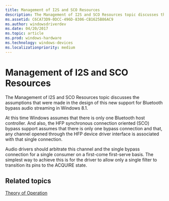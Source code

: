 ```yaml
---
title: Management of I2S and SCO Resources
description: The Management of I2S and SCO Resources topic discusses the assumptions that were made in the design of this new support for Bluetooth bypass audio streaming in Windows 8.1.
ms.assetid: C6CA73D9-0DCC-496D-8306-CB1625B86AC9
ms.author: windowsdriverdev
ms.date: 04/20/2017
ms.topic: article
ms.prod: windows-hardware
ms.technology: windows-devices
ms.localizationpriority: medium
---
```


# Management of I2S and SCO Resources


The Management of I2S and SCO Resources topic discusses the assumptions that were made in the design of this new support for Bluetooth bypass audio streaming in Windows 8.1.

At this time Windows assumes that there is only one Bluetooth host controller. And also, the HFP synchronous connection oriented (SCO) bypass support assumes that there is only one bypass connection and that, any channel opened through the HFP device driver interface is associated with that single connection.

Audio drivers should arbitrate this channel and the single bypass connection for a single consumer on a first-come first-serve basis. The simplest way to achieve this is for the driver to allow only a single filter to transition its pins to the ACQUIRE state.

## <span id="related_topics"></span>Related topics
[Theory of Operation](theory-of-operation.md)  



